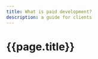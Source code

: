 ```yaml
---
title: What is paid development?
description: a guide for clients
---
```


# {{page.title}}

<!-- TODO -->

